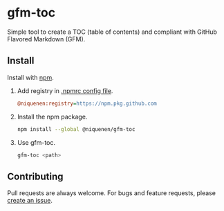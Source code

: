 # gfm-toc

Simple tool to create a TOC (table of contents) and compliant with GitHub
Flavored Markdown (GFM).

## Install

Install with [npm](https://www.npmjs.com/).

1. Add registry in [.npmrc config file](
     https://docs.npmjs.com/cli/configuring-npm/npmrc
   ).

   ```ini
   @niquenen:registry=https://npm.pkg.github.com
   ```

2. Install the npm package.

   ```sh
   npm install --global @niquenen/gfm-toc
   ```

3. Use gfm-toc.

   ```sh
   gfm-toc <path>
   ```

## Contributing

Pull requests are always welcome. For bugs and feature requests,
please [create an issue](https://github.com/niquenen/gfm-toc/issues).
